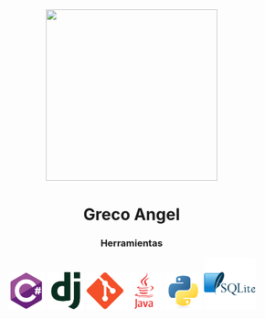 

<div align="center">
  <img src="https://preview.redd.it/de-hecho-mi-estimado-complete-v0-rzdtn5a39epa1.jpg?auto=webp&s=e2bc33b641051feeed929601d017f05d349b1596" width="300" height="300"> 
  <h1> Greco Angel </h1>
</div>

<div align="center">
  <h3>Herramientas</h3>
  <img src="https://github.com/devicons/devicon/blob/master/icons/csharp/csharp-original.svg" width="65" height="65">
  <img src="https://github.com/devicons/devicon/blob/master/icons/django/django-plain.svg" width="65" height="65">
  <img src="https://github.com/devicons/devicon/blob/master/icons/git/git-plain.svg" width="65" height="65">
  <img src="https://github.com/devicons/devicon/blob/master/icons/java/java-plain-wordmark.svg" width="65" height="65">
  <img src="https://github.com/devicons/devicon/blob/master/icons/python/python-original.svg" width="65" height="65">
  <img src="https://github.com/devicons/devicon/blob/master/icons/sqlite/sqlite-original-wordmark.svg" width="90" height="90">
</div>

<!--
**GRAN2MOAL/GRAN2MOAL** is a ✨ _special_ ✨ repository because its `README.md` (this file) appears on your GitHub profile.

Here are some ideas to get you started:

- 🔭 I’m currently working on ...
- 🌱 I’m currently learning ...
- 👯 I’m looking to collaborate on ...
- 🤔 I’m looking for help with ...
- 💬 Ask me about ...
- 📫 How to reach me: ...
- 😄 Pronouns: ...
- ⚡ Fun fact: ...
-->
